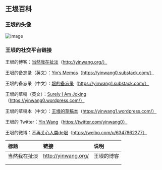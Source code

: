 ## 王垠百科

### 王垠的头像

![image](https://user-images.githubusercontent.com/20765689/223361138-b95e363c-a6c6-45e2-9aca-508c8052b233.png)

### 王垠的社交平台链接

王垠的博客：[当然我在扯淡](http://yinwang.org/)（http://yinwang.org/）    

王垠的备忘录（英文）：[Yin’s Memos](https://yinwang0.substack.com/)（https://yinwang0.substack.com/）

王垠的备忘录（中文）：[垠的备忘录](https://yinwang1.substack.com/)（https://yinwang1.substack.com/）

王垠的草稿（英文）：[Surely I Am Joking](https://yinwang0.wordpress.com/)（https://yinwang0.wordpress.com/）

王垠的草稿本（中文）：[王垠的草稿本](https://yinwang1.wordpress.com/)（https://yinwang1.wordpress.com/）

王垠的 Twitter：[Yin Wang](https://twitter.com/yinwang0)（https://twitter.com/yinwang0）

王垠的微博：[不再关心人类de垠](https://weibo.com/u/6347862377)（https://weibo.com/u/6347862377）   

|标题|链接|说明|
|:--|:--|:--|
|当然我在扯淡|http://yinwang.org/|王垠的博客|
||||
||||

